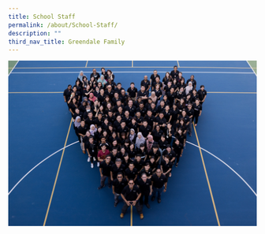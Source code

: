 ```yaml
---
title: School Staff
permalink: /about/School-Staff/
description: ""
third_nav_title: Greendale Family
---
```


![](/images/20220517_085832A.jpeg)